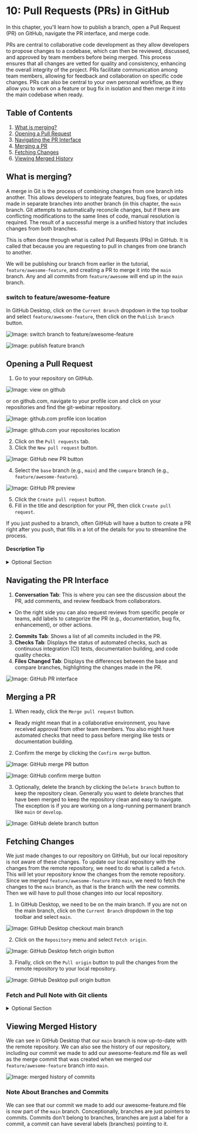 # 10: Pull Requests (PRs) in GitHub

In this chapter, you'll learn how to publish a branch, open a Pull Request (PR) on GitHub, navigate the PR interface, and merge code.

PRs are central to collaborative code development as they allow developers to propose changes to a codebase, which can then be reviewed, discussed, and approved by team members before being merged. This process ensures that all changes are vetted for quality and consistency, enhancing the overall integrity of the project. PRs facilitate communication among team members, allowing for feedback and collaboration on specific code changes. PRs can also be central to your own personal workflow, as they allow you to work on a feature or bug fix in isolation and then merge it into the main codebase when ready.

## Table of Contents

1. [What is merging?](#what-is-merging)
2. [Opening a Pull Request](#opening-a-pull-request)
3. [Navigating the PR Interface](#navigating-the-pr-interface)
4. [Merging a PR](#merging-a-pr)
5. [Fetching Changes](#fetching-changes)
6. [Viewing Merged History](#viewing-merged-history)


## What is merging?

A merge in Git is the process of combining changes from one branch into another. This allows developers to integrate features, bug fixes, or updates made in separate branches into another branch (in this chapter, the `main` branch. Git attempts to automatically reconcile changes, but if there are conflicting modifications to the same lines of code, manual resolution is required. The result of a successful merge is a unified history that includes changes from both branches.

This is often done through what is called Pull Requests (PRs) in GitHub. It is called that because you are requesting to pull in changes from one branch to another.

We will be publishing our branch from earlier in the tutorial, `feature/awesome-feature`, and creating a PR to merge it into the `main` branch. Any and all commits from `feature/awesome` will  end up in the `main` branch.

### switch to feature/awesome-feature

In GitHub Desktop, click on the `Current Branch` dropdown in the top toolbar and select `feature/awesome-feature`, then click on the `Publish branch` button.

![Image: switch branch to feature/awesome-feature](fig/switch-to-awesome-feature.png)

![Image: publish feature branch](fig/publish-feature-branch.png)

## Opening a Pull Request

1. Go to your repository on GitHub.

![Image: view on github](fig/view-on-github.png)

or on github.com, navigate to your profile icon and click on your repositories and find the git-webinar repository.

![Image: github.com profile icon location](fig/github-profile-icon.png)

![Image: github.com your repositories location](fig/github-your-repositories.png)

2. Click on the `Pull requests` tab.
3. Click the `New pull request` button.

![Image: GitHub new PR button](fig/githb-new-pr.png)

4. Select the `base` branch (e.g., `main`) and the `compare` branch (e.g., `feature/awesome-feature`).

![Image: GitHub PR preview](fig/pr-preview.png)

5. Click the `Create pull request` button.
6. Fill in the title and description for your PR, then click `Create pull request`.

If you just pushed to a branch, often GitHub will have a button to create a PR right after you push, that fills in a lot of the details for you to streamline the process.

#### Description Tip

<details>
  <summary>Optional Section</summary>

If you copy and paste the commit message (including the expanded description by clicking on the commit message), it will automatically link to the commit, making it easier for reviewers to see the changes.

Though you might need to do some manual formatting if it is a multi-line commit message.

![Image: GitHub highlight of commit message](fig/github-copy-commit-message.png)

![Image: GitHub commit message pasted in showing commit message and SHA](fig/github-copied-commit-message.png)

![Image: GitHub commit message rendered as hyperlink](fig/github-copied-commit-message-rendered.png)

</details>

## Navigating the PR Interface

1. **Conversation Tab**: This is where you can see the discussion about the PR, add comments, and review feedback from collaborators.
  - On the right side you can also request reviews from specific people or teams, add labels to categorize the PR (e.g., documentation, bug fix, enhancement), or other actions.
2. **Commits Tab**: Shows a list of all commits included in the PR.
3. **Checks Tab**: Displays the status of automated checks, such as continuous integration (CI) tests, documentation building, and code quality checks.
3. **Files Changed Tab**: Displays the differences between the base and compare branches, highlighting the changes made in the PR.

![Image: GitHub PR interface](fig/pr-interface.png)

## Merging a PR

1. When ready, click the `Merge pull request` button.
  - Ready might mean that in a collaborative environment, you have received approval from other team members. You also might have automated checks that need to pass before merging like tests or documentation building.
2. Confirm the merge by clicking the `Confirm merge` button.

![Image: GitHub merge PR button](fig/github-merge-pr.png)

![Image: GitHub confirm merge button](fig/github-confirm-merge.png)

3. Optionally, delete the branch by clicking the `Delete branch` button to keep the repository clean. Generally you want to delete branches that have been merged to keep the repository clean and easy to navigate. The exception is if you are working on a long-running permanent branch like `main` or `develop`.

![Image: GitHub delete branch button](fig/github-delete-merged-branch.png)

## Fetching Changes

We just made changes to our repository on GitHub, but our local repository is not aware of these changes. To update our local repository with the changes from the remote repository, we need to do what is called a `fetch`. This will let your repository know the changes from the remote repository. Since we merged `feature/awesome-feature` into `main`, we need to fetch the changes to the `main` branch, as that is the branch with the new commits. Then we will have to pull those changes into our local repository.


1. In GitHub Desktop, we need to be on the main branch. If you are not on the main branch, click on the `Current Branch` dropdown in the top toolbar and select `main`.

![Image: GitHub Desktop checkout main branch](fig/checkout-main.png)

2. Click on the `Repository` menu and select `Fetch origin`.

![Image: GitHub Desktop fetch origin button](fig/fetch-origin.png)

3. Finally, click on the `Pull origin` button to pull the changes from the remote repository to your local repository.

![Image: GitHub Desktop pull origin button](fig/pull-origin.png)


### Fetch and Pull Note with Git clients

<details>
  <summary>Optional Section</summary>

Some Git clients like GitHub Desktop will automatically fetch changes from the remote repository when you open the application or switch branches. However, it's a good practice to manually fetch changes to ensure your local repository is up-to-date with the remote repository.

Some other Git clients combine the fetch and pull steps into a single operation, so you might see a "Fetch and Pull" or "Sync" button instead of separate fetch and pull buttons.

</details>

## Viewing Merged History

We can see in GitHub Desktop that our `main` branch is now up-to-date with the remote repository. We can also see the history of our repository, including our commit we made to add our awesome-feature.md file as well as the merge commit that was created when we merged our `feature/awesome-feature` branch into `main`.

![Image: merged history of commits](fig/desktop-merged-history.png)

### Note About Branches and Commits

We can see that our commit we made to add our awesome-feature.md file is now part of the `main` branch. Conceptionally, branches are just pointers to commits. Commits don't belong to branches, branches are just a label for a commit, a commit can have several labels (branches) pointing to it.
